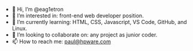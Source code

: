 - 👋 Hi, I’m @eag1etron
- 👀 I’m interested in: front-end web developer position.
- 🌱 I’m currently learning: HTML, CSS, Javascript, VS Code, GitHub, and Linux.
- 💞️ I’m looking to collaborate on: any project as junior coder.
- 📫 How to reach me: paul@hpware.com

<!---
eag1etron/eag1etron is a ✨ special ✨ repository because its `README.md` (this file) appears on your GitHub profile.
You can click the Preview link to take a look at your changes.
--->
